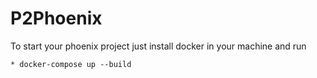 # P2Phoenix

To start your phoenix project just install docker in your machine and run

	* docker-compose up --build
